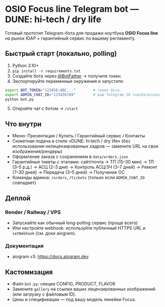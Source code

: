 # OSIO Focus line Telegram bot — DUNE: hi‑tech / dry life

Готовый прототип Telegram-бота для продажи ноутбука **OSIO Focus line** на рынок ЮАР + гарантийный сервис по вашему регламенту.

## Быстрый старт (локально, polling)
1) Python 3.10+  
2) `pip install -r requirements.txt`  
3) Создайте бота через [@BotFather](https://t.me/BotFather) → получите токен.  
4) Экспортируйте переменные окружения и запустите:
```bash
export BOT_TOKEN="123456:ABC..."        # токен бота
export ADMIN_CHAT_ID="123456789"        # ваш Telegram ID (необязательно)
python bot.py
```
5) Откройте чат с ботом → `/start`

## Что внутри
- Меню: Презентация / Купить / Гарантийный сервис / Контакты
- Сюжетная подача в стиле «DUNE: hi‑tech / dry life» (без использования нелицензированных кадров — замените URL на свои изображения/рендеры)
- Оформление заказа с сохранением в `data/orders.json`
- Гарантийные тикеты с этапами: сайт/почта → ТП (15–30 мин) → ТЛ (3–5 р.д.) → АСЦ (2–3 дня) → Контроль АСЦ/ЗЧ (3–7 дней) → Ремонт (7–30 дней) → Передача (3–5 дней) → Получение ОС
- Команды админа: `/orders`, `/tickets` (только если `ADMIN_CHAT_ID` совпадает)

## Деплой
### Render / Railway / VPS
- Запускайте как обычный long-polling сервис (проще всего)
- Или настройте webhook: используйте публичный HTTPS URL и `setWebhook` (см. доки aiogram).

### Документация
- aiogram v3: https://docs.aiogram.dev

## Кастомизация
- Файл `bot.py`: секции CONFIG, PRODUCT, FLAVOR
- Замените `gallery` на ссылки ваших лицензированных изображений (или загрузку с файловым ID).
- Цены и спецификации — под вашу модель линейки Focus.
